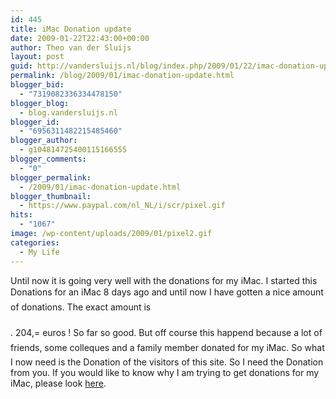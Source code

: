 ```yaml
---
id: 445
title: iMac Donation update
date: 2009-01-22T22:43:00+00:00
author: Theo van der Sluijs
layout: post
guid: http://vandersluijs.nl/blog/index.php/2009/01/22/imac-donation-update/
permalink: /blog/2009/01/imac-donation-update.html
blogger_bid:
  - "7319082336334478150"
blogger_blog:
  - blog.vandersluijs.nl
blogger_id:
  - "6956311482215485460"
blogger_author:
  - g104814725400115166555
blogger_comments:
  - "0"
blogger_permalink:
  - /2009/01/imac-donation-update.html
blogger_thumbnail:
  - https://www.paypal.com/nl_NL/i/scr/pixel.gif
hits:
  - "1067"
image: /wp-content/uploads/2009/01/pixel2.gif
categories:
  - My Life
---
```

Until now it is going very well with the donations for my iMac. I started this  Donations for an iMac 8 days ago and until now I have gotten a nice amount of donations. The exact amount is    
<a name="more"></a>  
. 204,= euros ! So far so good. But off course this happend because a lot of friends, some colleques and a family member donated for my iMac. So what I now need is the Donation of the visitors of this site. So I need the Donation from you. If you would like to know why I am trying to get donations for my iMac, please look [here](http://www.iamboredsoiblog.eu/index.php?option=com_content&view=article&id=120:saving-for-an-imac&catid=58:general&Itemid=7 "Donation for an iMac"). <img height="1" alt="" src="https://www.paypal.com/nl_NL/i/scr/pixel.gif" width="1" border="0" />